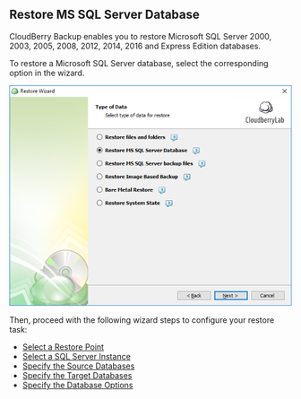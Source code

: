 ## Restore MS SQL Server Database

CloudBerry Backup enables you to restore Microsoft SQL Server 2000, 2003, 2005, 2008, 2012, 2014, 2016 and Express Edition databases.

To restore a Microsoft SQL Server database, select the corresponding option in the wizard.

![](/assets/restore-sql-db-choice.png)

Then, proceed with the following wizard steps to configure your restore task:

* [Select a Restore Point](/chapter1/step-3-choose-data-to-restore/32-restore-ms-sql-server-database/322-select-file-versions-to-restore.md)
* [Select a SQL Server Instance](/chapter1/step-3-choose-data-to-restore/32-restore-ms-sql-server-database/322-select-ms-sql-server-instance.md)
* [Specify the Source Databases](/chapter1/step-3-choose-data-to-restore/32-restore-ms-sql-server-database/323-specify-the-restore-source.md)
* [Specify the Target Databases](/chapter1/step-3-choose-data-to-restore/32-restore-ms-sql-server-database/324-specify-the-database-names.md)
* [Specify the Database Options](/chapter1/step-3-choose-data-to-restore/32-restore-ms-sql-server-database/325-specify-the-database-options.md)



